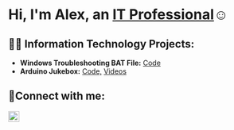 <h1>Hi, I'm Alex, an <a href="https://www.linkedin.com/in/alexander-kuoma-little/">IT Professional</a>☺</h1>

<h2>👨‍💻 Information Technology Projects:</h2>

- <b>Windows Troubleshooting BAT File:</b> [Code](https://github.com/Little-Alexander-CS/WindowsTroubleshootBATCH/)
- <b>Arduino Jukebox:</b> [Code,](https://docs.google.com/document/d/10jvOhgA_C5SM3x4CDOoSuR8VTFGkxn8FANuE4t28La0/edit?usp=drivesdk/) [Videos](https://www.youtube.com/playlist?list=PLl-VaV4GTQssAdOybPnj1R9a8dx124vkB/)

<h2>🤳Connect with me:</h2>

[<img align="left" alt="Alex's | LinkedIn" width="22px" src="https://cdn.jsdelivr.net/npm/simple-icons@v3/icons/linkedin.svg" />][linkedin]

[linkedin]: https://www.linkedin.com/in/alexander-kuoma-little/

